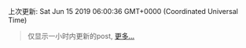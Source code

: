 
  
 上次更新: Sat Jun 15 2019 06:00:36 GMT+0000 (Coordinated Universal Time) 

 > 仅显示一小时内更新的post, [更多...](screenshots/)
  